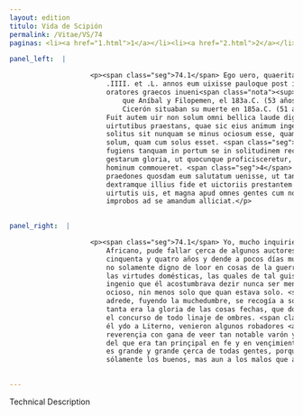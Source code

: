 ```yaml
---
layout: edition
titulo: Vida de Scipión
permalink: /Vitae/VS/74
paginas: <li><a href="1.html">1</a></li><li><a href="2.html">2</a></li><li><a href="3.html">3</a></li><li><a href="4.html">4</a></li><li><a href="5.html">5</a></li><li><a href="6.html">6</a></li><li><a href="7.html">7</a></li><li><a href="8.html">8</a></li><li><a href="9.html">9</a></li><li><a href="10.html">10</a></li><li><a href="11.html">11</a></li><li><a href="12.html">12</a></li><li><a href="13.html">13</a></li><li><a href="14.html">14</a></li><li><a href="15.html">15</a></li><li><a href="16.html">16</a></li><li><a href="17.html">17</a></li><li><a href="18.html">18</a></li><li><a href="19.html">19</a></li><li><a href="20.html">20</a></li><li><a href="21.html">21</a></li><li><a href="22.html">22</a></li><li><a href="23.html">23</a></li><li><a href="24.html">24</a></li><li><a href="25.html">25</a></li><li><a href="26.html">26</a></li><li><a href="27.html">27</a></li><li><a href="28.html">28</a></li><li><a href="29.html">29</a></li><li><a href="30.html">30</a></li><li><a href="31.html">31</a></li><li><a href="32.html">32</a></li><li><a href="33.html">33</a></li><li><a href="34.html">34</a></li><li><a href="35.html">35</a></li><li><a href="36.html">36</a></li><li><a href="37.html">37</a></li><li><a href="38.html">38</a></li><li><a href="39.html">39</a></li><li><a href="40.html">40</a></li><li><a href="41.html">41</a></li><li><a href="42.html">42</a></li><li><a href="43.html">43</a></li><li><a href="44.html">44</a></li><li><a href="45.html">45</a></li><li><a href="46.html">46</a></li><li><a href="47.html">47</a></li><li><a href="48.html">48</a></li><li><a href="49.html">49</a></li><li><a href="50.html">50</a></li><li><a href="51.html">51</a></li><li><a href="52.html">52</a></li><li><a href="53.html">53</a></li><li><a href="54.html">54</a></li><li><a href="55.html">55</a></li><li><a href="56.html">56</a></li><li><a href="57.html">57</a></li><li><a href="58.html">58</a></li><li><a href="59.html">59</a></li><li><a href="60.html">60</a></li><li><a href="61.html">61</a></li><li><a href="62.html">62</a></li><li><a href="63.html">63</a></li><li><a href="64.html">64</a></li><li><a href="65.html">65</a></li><li><a href="66.html">66</a></li><li><a href="67.html">67</a></li><li><a href="68.html">68</a></li><li><a href="69.html">69</a></li><li><a href="70.html">70</a></li><li><a href="71.html">71</a></li><li><a href="72.html">72</a></li><li><a href="73.html">73</a></li><li><a href="74.html">74</a></li>

panel_left:  |

                    <p><span class="seg">74.1</span> Ego uero, quaeritans quo anno aetatis Aphricanus obierit
                        .IIII. et .L. annos eum uixisse pauloque post interiisse apud quosdam
                        oratores graecos inueni<span class="nota"><sup>12</sup><span class="texto_nota">Polibio señala que murió el mismo año
                            que Aníbal y Filopemen, el 183a.C. (53 años); por el contrario, Livio y
                            Cicerón situaban su muerte en 185a.C. (51 años).</span></span>. <span class="seg">2</span>
                        Fuit autem uir non solum omni bellica laude dignus, sed etiam domesticis
                        uirtutibus praestans, quae sic eius animum ingeniumque alebant, ut dicere
                        solitus sit nunquam se minus ociosum esse, quam cum ociosus, nec minus
                        solum, quam cum solus esset. <span class="seg">3</span> Interdum enim multitudine consulto
                        fugiens tanquam in portum se in solitudinem recipiebat. Sed ea erat rerum
                        gestarum gloria, ut quocunque proficisceretur, concursum omnis generis
                        hominum commoueret. <span class="seg">4</span> Tradit fama cum in Liternum secessisset
                        praedones quosdam eum salutatum uenisse, ut tantum uirum intuerentur
                        dextramque illius fide et uictoriis prestantem contingerent. Magna est enim
                        uirtutis uis, et magna apud omnes gentes cum non solum bonos sed etiam
                        improbos ad se amandum alliciat.</p>
                

panel_right:  |

                    <p><span class="seg">74.1</span> Yo, mucho inquiriendo en qué año de su edad muriera el
                        Africano, pude fallar çerca de algunos auctores griegos que viviera
                        cinquenta y quatro años y dende a pocos días murió. <span class="seg">2</span> Fue varón
                        no solamente digno de loor en cosas de la guerra, mas aun muy prinçipal en
                        las virtudes domésticas, las quales de tal guisa recreavan su ánimo e
                        ingenio que él acostumbrava dezir nunca ser menos ocioso que quan estoviesse
                        ocioso, nin menos solo que quan estava solo. <span class="seg">3</span> Algunas vezes
                        adrede, fuyendo la muchedumbre, se recogía a soledad como en puerto. Mas
                        tanta era la gloria de las cosas fechas, que doquier que él fuesse conmovía
                        el concurso de todo linaje de ombres. <span class="seg">4</span> Cuentan la fama que, ya
                        él ydo a Literno, venieron algunos robadores <a href="../public/images/1491/191v.jpg" target="new"><img class="facs" src="https://alfonsodepalencia.github.io/Vitae/public/images/facs_icon.jpg"/></a>[191v,b] a le fazer
                        reverençia con gana de veer tan notable varón y por tocar la mano diestra
                        del que era tan prinçipal en fe y en vençimientos. Ca la fuerça de la virtud
                        es grande y grande çerca de todas gentes, porque atrae y combida no
                        sólamente los buenos, mas aun a los malos que amen al virtuoso.</p>
                

---
```


Technical Description 